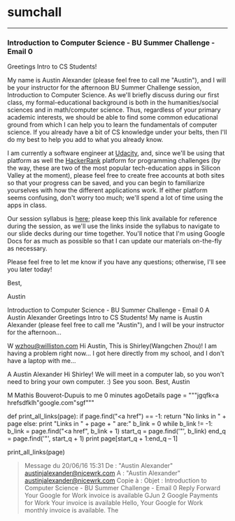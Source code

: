 # sumchall

---
### Introduction to Computer Science - BU Summer Challenge - Email 0

Greetings Intro to CS Students!

My name is Austin Alexander (please feel free to call me "Austin"), and I will be your instructor for the afternoon BU Summer Challenge session, Introduction to Computer Science. As we'll briefly discuss during our first class, my formal-educational background is both in the humanities/social sciences and in math/computer science. Thus, regardless of your primary academic interests, we should be able to find some common educational ground from which I can help you to learn the fundamentals of computer science. If you already have a bit of CS knowledge under your belts, then I'll do my best to help you add to what you already know.

I am currently a software engineer at [Udacity](https://www.udacity.com/), and, since we'll be using that platform as well the [HackerRank](https://www.hackerrank.com/) platform for programming challenges (by the way, these are two of the most popular tech-education apps in Silicon Valley at the moment), please feel free to create free accounts at both sites so that your progress can be saved, and you can begin to familiarize yourselves with how the different applications work. If either platform seems confusing, don't worry too much; we'll spend a lot of time using the apps in class.

Our session syllabus is [here](https://docs.google.com/document/d/1jpz6JtxZ1sfnagKH1WcAvXeWwDjYBjHYYEej6Wvdqzs/edit?usp=sharing); please keep this link available for reference during the session, as we'll use the links inside the syllabus to navigate to our slide decks during our time together. You'll notice that I'm using Google Docs for as much as possible so that I can update our materials on-the-fly as necessary.

Please feel free to let me know if you have any questions; otherwise, I'll see you later today!

Best,

Austin



Introduction to Computer Science - BU Summer Challenge - Email 0
A
Austin Alexander
Greetings Intro to CS Students! My name is Austin Alexander (please feel free to call me "Austin"), and I will be your instructor for the afternoon...

W
wzhou@williston.com
Hi Austin, This is Shirley(Wangchen Zhou)! I am having a problem right now... I got here directly from my school, and I don't have a laptop with me...

A
Austin Alexander
Hi Shirley! We will meet in a computer lab, so you won't need to bring your own computer. :) See you soon. Best, Austin

M
Mathis Bouverot-Dupuis
to me
0 minutes agoDetails
page = """jgqfk<a hrefsdfklh"google.com"sgf"""

def print_all_links(page):
    if page.find("<a href") == -1:
        return "No links in " + page
    else:
        print "Links in " + page + " are:"
        b_link = 0
        while b_link != -1:
            b_link = page.find("<a href", b_link + 1)
            start_q = page.find('"', b_link)
            end_q = page.find('"', start_q + 1)
            print page[start_q + 1:end_q – 1]
            
print_all_links(page)

 

 

 

 

> Message du 20/06/16 15:31
> De : "Austin Alexander" <austinjalexander@nicewrk.com>
> A : "Austin Alexander" <austinjalexander@nicewrk.com>
> Copie à : 
> Objet : Introduction to Computer Science - BU Summer Challenge - Email 0
Reply
Forward
Your Google for Work invoice is available
GJun 2
Google Payments
for Work Your invoice is available Hello, Your Google for Work monthly invoice is available. The
